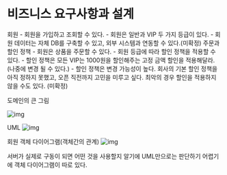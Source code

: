 # 비즈니스 요구사항과 설계

회원
    - 회원을 가입하고 조회할 수 있다.
    - 회원은 일반과 VIP 두 가지 등급이 있다.
    - 회원 데이터는 자체 DB를 구축할 수 있고, 외부 시스템과 연동할 수 있다.(미확정)
주문과 할인 정책
    - 회원은 상품을 주문할 수 있다.
    - 회원 등급에 따라 할인 정책을 적용할 수 있다.
    - 할인 정책은 모든 VIP는 1000원을 할인해주는 고정 금액 할인을 적용해달라. (나중에 변경 될 수 있다.)
    - 할인 정책은 변경 가능성이 높다. 회사의 기본 할인 정책을 아직 정하지 못했고, 오픈 직전까지 고민을 미루고 싶다. 
      최악의 경우 할인을 적용하지 않을 수도 있다. (미확정)

도메인의 큰 그림

![img](https://velog.velcdn.com/images/kimdayeon37/post/dfad7130-9265-44fd-aad6-8c299826fafc/image.png)

UML
![img](https://velog.velcdn.com/images/kimdayeon37/post/998fd8d6-07a2-4bda-b9bb-ff63e657868b/image.png)

회원 객체 다이어그램(객체간의 관계)
![img](https://velog.velcdn.com/images/kimdayeon37/post/b81e2623-4c5e-4c4d-8941-0c71f2e95b6b/image.png)

서버가 실제로 구동이 되면 어떤 것을 사용할지 알기에
UML만으로는 판단하기 어렵기에 객체 다이어그램이 따로 있다.

